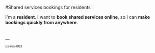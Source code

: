 #Shared services bookings for residents
<br/>

I'm a **resident**. I want to **book shared services online**, so I can **make bookings quickly from anywhere**.

<br/>
__

<sub><sup>us-res-003</sup></sub>